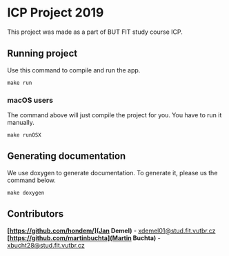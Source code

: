 # ICP Project 2019
This project was made as a part of BUT FIT study course ICP. 

## Running project
Use this command to compile and run the app.
```shell
make run
```

### macOS users
The command above will just compile the project for you. You have to run it manually.
```shell
make runOSX
```

## Generating documentation
We use doxygen to generate documentation. To generate it, please us the command below.
```shell
make doxygen
```


## Contributors  
**[https://github.com/hondem/](Jan Demel)** - <xdemel01@stud.fit.vutbr.cz>  
**[https://github.com/martinbuchta](Martin Buchta)** - <xbucht28@stud.fit.vutbr.cz>
